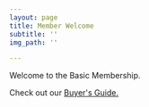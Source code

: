 ```yaml
---
layout: page
title: Member Welcome
subtitle: ''
img_path: ''

---
```

Welcome to the Basic Membership.

Check out our [Buyer's Guide.](https://bestheadphones.blog/members-only-buyer-s-guide/ "Buyer's Guide")
